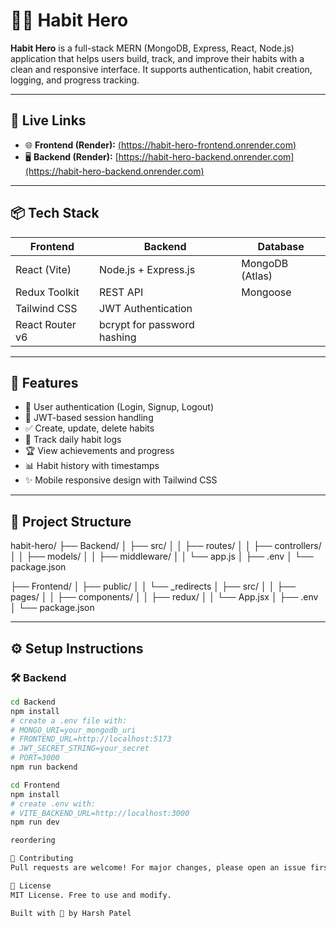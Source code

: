 # 🦸‍♂️ Habit Hero

**Habit Hero** is a full-stack MERN (MongoDB, Express, React, Node.js) application that helps users build, track, and improve their habits with a clean and responsive interface. It supports authentication, habit creation, logging, and progress tracking.

---

## 🚀 Live Links

- 🌐 **Frontend (Render):** [(https://habit-hero-frontend.onrender.com)]((https://habit-hero-frontend.onrender.com))
- 🖥️ **Backend (Render):** [https://habit-hero-backend.onrender.com](https://habit-hero-backend.onrender.com)

---

## 📦 Tech Stack

| Frontend                | Backend                     | Database       |
|-------------------------|-----------------------------|----------------|
| React (Vite)            | Node.js + Express.js        | MongoDB (Atlas)|
| Redux Toolkit           | REST API                    | Mongoose       |
| Tailwind CSS            | JWT Authentication          |                |
| React Router v6         | bcrypt for password hashing |                |

---

## 🧠 Features

- 👤 User authentication (Login, Signup, Logout)
- 🔐 JWT-based session handling
- ✅ Create, update, delete habits
- 📅 Track daily habit logs
- 🏆 View achievements and progress
- 📊 Habit history with timestamps
- ✨ Mobile responsive design with Tailwind CSS

---

## 📁 Project Structure

habit-hero/
├── Backend/
│ ├── src/
│ │ ├── routes/
│ │ ├── controllers/
│ │ ├── models/
│ │ ├── middleware/
│ │ └── app.js
│ ├── .env
│ └── package.json

├── Frontend/
│ ├── public/
│ │ └── _redirects
│ ├── src/
│ │ ├── pages/
│ │ ├── components/
│ │ ├── redux/
│ │ └── App.jsx
│ ├── .env
│ └── package.json



---

## ⚙️ Setup Instructions

### 🛠 Backend

```bash
cd Backend
npm install
# create a .env file with:
# MONGO_URI=your_mongodb_uri
# FRONTEND_URL=http://localhost:5173
# JWT_SECRET_STRING=your_secret
# PORT=3000
npm run backend

cd Frontend
npm install
# create .env with:
# VITE_BACKEND_URL=http://localhost:3000
npm run dev

reordering

🤝 Contributing
Pull requests are welcome! For major changes, please open an issue first to discuss what you would like to change.

📄 License
MIT License. Free to use and modify.

Built with 💙 by Harsh Patel
